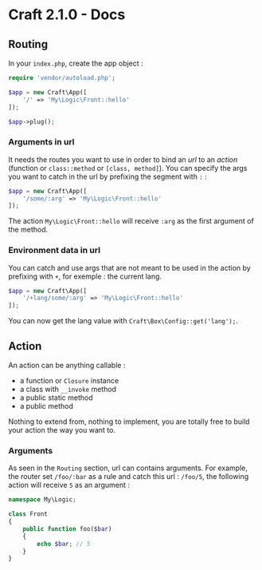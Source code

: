 # Craft 2.1.0 - Docs

## Routing

In your `index.php`, create the app object :

```php
require 'vendor/autoload.php';

$app = new Craft\App([
    '/' => 'My\Logic\Front::hello'
]);

$app->plug();
```

### Arguments in url

It needs the routes you want to use in order to bind an *url* to an *action* (function or `class::method` or `[class, method]`).
You can specify the args you want to catch in the url by prefixing the segment with `:` :

```php
$app = new Craft\App([
    '/some/:arg' => 'My\Logic\Front::hello'
]);
```

The action `My\Logic\Front::hello` will receive `:arg` as the first argument of the method.

### Environment data in url

You can catch and use args that are not meant to be used in the action by prefixing with `+`, for exemple : the current lang.

```php
$app = new Craft\App([
    '/+lang/some/:arg' => 'My\Logic\Front::hello'
]);
```

You can now get the lang value with `Craft\Box\Config::get('lang');`.


## Action

An action can be anything callable :
- a function or `Closure` instance
- a class with `__invoke` method
- a public static method
- a public method

Nothing to extend from, nothing to implement, you are totally free to build your action the way you want to.

### Arguments

As seen in the `Routing` section, url can contains arguments. For example, the router set `/foo/:bar` as a rule and catch
this url : `/foo/5`, the following action will receive `5` as an argument :

```php
namespace My\Logic;

class Front
{
    public function foo($bar)
    {
        echo $bar; // 5
    }
}
```